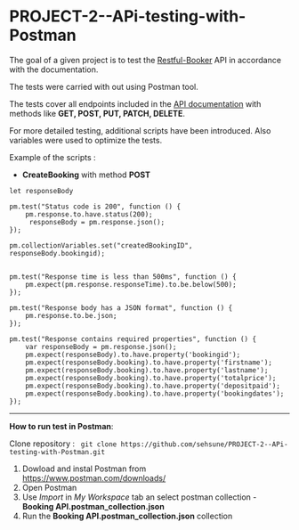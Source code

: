 # PROJECT-2--APi-testing-with-Postman

The goal of a given project is to test the [Restful-Booker](https://restful-booker.herokuapp.com/) API in accordance with the documentation.   

The tests were carried with out using Postman tool. 

The tests cover all endpoints included in the [API documentation](https://restful-booker.herokuapp.com/apidoc/index.html) with methods like **GET, POST, PUT, PATCH, DELETE**.

For more detailed testing, additional scripts have been introduced. Also variables were used to optimize the tests.

Example of the scripts : 

- **CreateBooking** with method **POST** 

```
let responseBody

pm.test("Status code is 200", function () {
    pm.response.to.have.status(200);
     responseBody = pm.response.json();
});

pm.collectionVariables.set("createdBookingID", responseBody.bookingid);


pm.test("Response time is less than 500ms", function () {
    pm.expect(pm.response.responseTime).to.be.below(500);
});

pm.test("Response body has a JSON format", function () {
    pm.response.to.be.json;
});

pm.test("Response contains required properties", function () {
    var responseBody = pm.response.json();
    pm.expect(responseBody).to.have.property('bookingid');
    pm.expect(responseBody.booking).to.have.property('firstname');
    pm.expect(responseBody.booking).to.have.property('lastname');
    pm.expect(responseBody.booking).to.have.property('totalprice');
    pm.expect(responseBody.booking).to.have.property('depositpaid');
    pm.expect(responseBody.booking).to.have.property('bookingdates');
});
```
--------------------------------------------------------------------------
**How to run test in Postman**: 

 Clone repository :
 ``` git clone https://github.com/sehsune/PROJECT-2--APi-testing-with-Postman.git```

1. Dowload and instal Postman from https://www.postman.com/downloads/
2. Open Postman
3. Use  *Import* in *My Workspace* tab an select postman collection - **Booking API.postman_collection.json**
4. Run the **Booking API.postman_collection.json** collection 


















